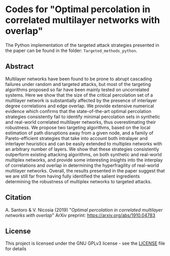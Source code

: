 # Codes for "Optimal percolation in correlated multilayer networks with overlap"
The Python implementation of the targeted attack strategies presented in the paper can be found in the folder: ```Targeted_methods_python```.




Abstract
----------
Multilayer networks have been found to be prone to abrupt cascading failures under random and targeted attacks, but most of the targeting algorithms proposed so far have been mainly tested on uncorrelated systems. Here we show that the size of the critical percolation set of a multilayer network is substantially affected by the presence of interlayer degree correlations and edge overlap. We provide extensive numerical evidence which confirms that the state-of-the-art optimal percolation strategies consistently fail to identify minimal percolation sets in synthetic and real-world correlated multilayer networks, thus overestimating their robustness. We propose two targeting algorithms, based on the local estimation of path disruptions away from a given node, and a family of Pareto-efficient strategies that take into account both intralayer and interlayer heuristics and can be easily extended to multiplex networks with an arbitrary number of layers. We show that these strategies consistently outperform existing attacking algorithms, on both synthetic and real-world multiplex networks, and provide some interesting insights into the interplay of correlations and overlap in determining the hyperfragility of real-world multilayer networks. Overall, the results presented in the paper suggest that we are still far from having fully identified the salient ingredients determining the robustness of multiplex networks to targeted attacks.


Citation
----------
A. Santoro & V. Nicosia (2019) "*Optimal percolation in correlated multilayer networks with overlap*" ArXiv preprint: https://arxiv.org/abs/1910.04783



## License

This project is licensed under the GNU GPLv3 license - see the [LICENSE](LICENSE) file for details
